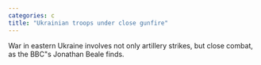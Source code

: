 ```yaml
---
categories: c
title: "Ukrainian troops under close gunfire"
---
```

War in eastern Ukraine involves not only artillery strikes, but close combat, as the BBC"s Jonathan Beale finds.